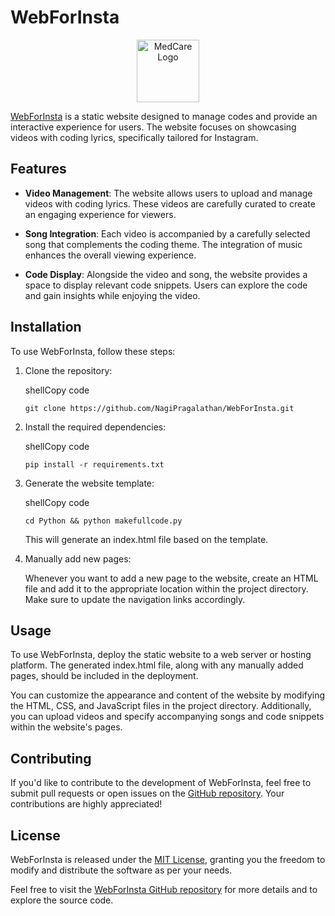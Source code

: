 # WebForInsta

<div align="center">
    
    
<img style="width:100px" src="https://instasize.com/_next/image?url=https%3A%2F%2Fres.cloudinary.com%2Fmunkee%2Fimage%2Fupload%2Fv1675319063%2Finstasize-website%2Flearn%2Finstagram-paint-logo.webp&w=3840&q=75" alt="MedCare Logo">
    
    
</div>

[WebForInsta](https://github.com/NagiPragalathan/WebForInsta) is a static website designed to manage codes and provide an interactive experience for users. The website focuses on showcasing videos with coding lyrics, specifically tailored for Instagram.

## Features

- **Video Management**: The website allows users to upload and manage videos with coding lyrics. These videos are carefully curated to create an engaging experience for viewers.
    
- **Song Integration**: Each video is accompanied by a carefully selected song that complements the coding theme. The integration of music enhances the overall viewing experience.
    
- **Code Display**: Alongside the video and song, the website provides a space to display relevant code snippets. Users can explore the code and gain insights while enjoying the video.
    

## Installation

To use WebForInsta, follow these steps:

1. Clone the repository:
    
    shellCopy code
    
    `git clone https://github.com/NagiPragalathan/WebForInsta.git` 
    
2. Install the required dependencies:
    
    shellCopy code
    
    `pip install -r requirements.txt` 
    
3. Generate the website template:
    
    shellCopy code
    
    `cd Python && python makefullcode.py` 
    
    This will generate an index.html file based on the template.
    
4. Manually add new pages:
    
    Whenever you want to add a new page to the website, create an HTML file and add it to the appropriate location within the project directory. Make sure to update the navigation links accordingly.
    

## Usage

To use WebForInsta, deploy the static website to a web server or hosting platform. The generated index.html file, along with any manually added pages, should be included in the deployment.

You can customize the appearance and content of the website by modifying the HTML, CSS, and JavaScript files in the project directory. Additionally, you can upload videos and specify accompanying songs and code snippets within the website's pages.

## Contributing

If you'd like to contribute to the development of WebForInsta, feel free to submit pull requests or open issues on the [GitHub repository](https://github.com/NagiPragalathan/WebForInsta). Your contributions are highly appreciated!

## License

WebForInsta is released under the [MIT License](https://github.com/NagiPragalathan/WebForInsta/blob/main/LICENSE), granting you the freedom to modify and distribute the software as per your needs.

Feel free to visit the [WebForInsta GitHub repository](https://github.com/NagiPragalathan/WebForInsta) for more details and to explore the source code.
